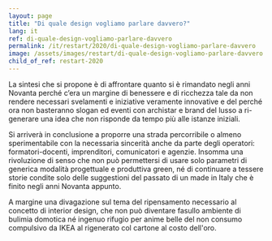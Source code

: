 ```yaml
---
layout: page
title: "Di quale design vogliamo parlare davvero?"
lang: it
ref: di-quale-design-vogliamo-parlare-davvero
permalink: /it/restart/2020/di-quale-design-vogliamo-parlare-davvero
image: /assets/images/restart/di-quale-design-vogliamo-parlare-davvero.png
child_of_ref: restart-2020
---
```


La sintesi che si propone è di affrontare quanto si è rimandato negli anni
Novanta perché c’era un margine di benessere e di ricchezza tale da non rendere
necessari svelamenti e iniziative veramente innovative e del perché ora non
basteranno slogan ed eventi con archistar e brand del lusso a ri-generare una
idea che non risponde da tempo più alle istanze iniziali.

Si arriverà in conclusione a proporre una strada percorribile o almeno
sperimentabile con la necessaria sincerità anche da parte degli operatori:
formatori-docenti, imprenditori, comunicatori e agenzie. Insomma una
rivoluzione di senso che non può permettersi di usare solo parametri di
generica modalità progettuale e produttiva green, né di continuare a tessere
storie condite solo delle suggestioni del passato di un made in Italy che è
finito negli anni Novanta appunto.

A margine una divagazione sul tema del ripensamento necessario al concetto di
interior design, che non può diventare fasullo ambiente di bulimia domotica né
ingenuo rifugio per anime belle del non consumo compulsivo da IKEA al
rigenerato col cartone al costo dell'oro.
